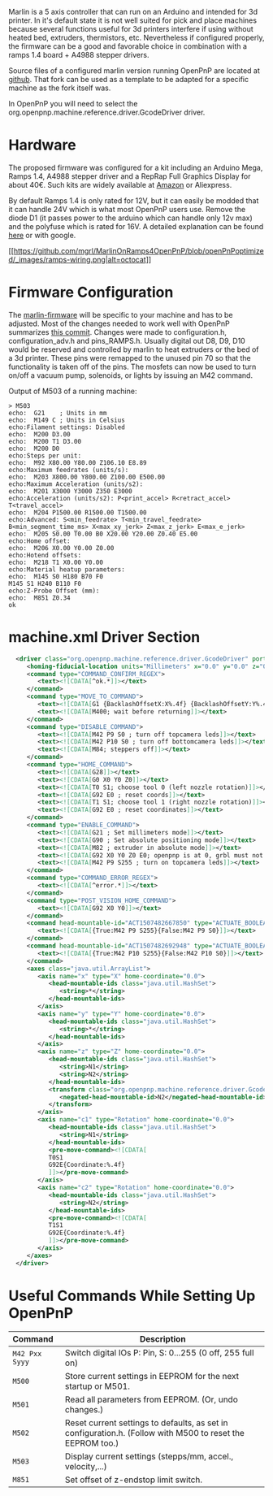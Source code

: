 Marlin is a 5 axis controller that can run on an Arduino and intended for 3d printer. In it's default state it is not well suited for pick and place machines because several functions useful for 3d printers interfere if using without heated bed, extruders, thermistors, etc. Nevertheless if configured properly, the firmware can be a good and favorable choice in combination with a ramps 1.4 board + A4988 stepper drivers.

Source files of a configured marlin version running OpenPnP are located at [github](https://github.com/mgrl/MarlinOnRamps4OpenPnP). That fork can be used as a template to be adapted for a specific machine as the fork itself was.

In OpenPnP you will need to select the org.openpnp.machine.reference.driver.GcodeDriver driver.

# Hardware
The proposed firmware was configured for a kit including an Arduino Mega, Ramps 1.4, A4988 stepper driver and a RepRap Full Graphics Display for about 40€. Such kits are widely available at [Amazon](https://www.amazon.de/gp/product/B06XPST1SY/) or Aliexpress.

By default Ramps 1.4 is only rated for 12V, but it can easily be modded that it can handle 24V which is what most OpenPnP users use. Remove the diode D1 (it passes power to the arduino which can handle only 12v max) and the polyfuse which is rated for 16V. A detailed explanation can be found [here](http://www.3d-druck-community.de/thread-4761.html) or with google.

[[https://github.com/mgrl/MarlinOnRamps4OpenPnP/blob/openPnPoptimized/_images/ramps-wiring.png|alt=octocat]]

# Firmware Configuration
The [marlin-firmware](https://github.com/mgrl/MarlinOnRamps4OpenPnP) will be specific to your machine and has to be adjusted. Most of the changes needed to work well with OpenPnP summarizes [this commit](https://github.com/mgrl/MarlinOnRamps4OpenPnP/commit/4350a064b687e50f57dfbf211109dcf3d361b661). Changes were made to configuration.h, configuration_adv.h and pins_RAMPS.h. Usually digital out D8, D9, D10 would be reserved and controlled by marlin to heat extruders or the bed of a 3d printer. These pins were remapped to the unused pin 70 so that the functionality is taken off of the pins. The mosfets can now be used to turn on/off a vacuum pump, solenoids, or lights by issuing an M42 command.

Output of M503 of a running machine:
```
> M503
echo:  G21    ; Units in mm
echo:  M149 C ; Units in Celsius
echo:Filament settings: Disabled
echo:  M200 D3.00
echo:  M200 T1 D3.00
echo:  M200 D0
echo:Steps per unit:
echo:  M92 X80.00 Y80.00 Z106.10 E8.89
echo:Maximum feedrates (units/s):
echo:  M203 X800.00 Y800.00 Z100.00 E500.00
echo:Maximum Acceleration (units/s2):
echo:  M201 X3000 Y3000 Z350 E3000
echo:Acceleration (units/s2): P<print_accel> R<retract_accel> T<travel_accel>
echo:  M204 P1500.00 R1500.00 T1500.00
echo:Advanced: S<min_feedrate> T<min_travel_feedrate> B<min_segment_time_ms> X<max_xy_jerk> Z<max_z_jerk> E<max_e_jerk>
echo:  M205 S0.00 T0.00 B0 X20.00 Y20.00 Z0.40 E5.00
echo:Home offset:
echo:  M206 X0.00 Y0.00 Z0.00
echo:Hotend offsets:
echo:  M218 T1 X0.00 Y0.00
echo:Material heatup parameters:
echo:  M145 S0 H180 B70 F0
M145 S1 H240 B110 F0
echo:Z-Probe Offset (mm):
echo:  M851 Z0.34
ok
```


# machine.xml Driver Section
```xml
  <driver class="org.openpnp.machine.reference.driver.GcodeDriver" port-name="COM19" baud="250000" flow-control="Off" data-bits="Eight" stop-bits="One" parity="None" set-dtr="false" set-rts="false" units="Millimeters" max-feed-rate="30000" backlash-offset-x="0.0" backlash-offset-y="0.0" non-squareness-factor="0.0" backlash-feed-rate-factor="0.1" timeout-milliseconds="10000" connect-wait-time-milliseconds="1000">
	 <homing-fiducial-location units="Millimeters" x="0.0" y="0.0" z="0.0" rotation="0.0"/>
	 <command type="COMMAND_CONFIRM_REGEX">
		<text><![CDATA[^ok.*]]></text>
	 </command>
	 <command type="MOVE_TO_COMMAND">
		<text><![CDATA[G1 {BacklashOffsetX:X%.4f} {BacklashOffsetY:Y%.4f} {Z:Z%.4f} {Rotation:E%.4f} F{FeedRate:%.0f}]]></text>
		<text><![CDATA[M400; wait before returning]]></text>
	 </command>
	 <command type="DISABLE_COMMAND">
		<text><![CDATA[M42 P9 S0 ; turn off topcamera leds]]></text>
		<text><![CDATA[M42 P10 S0 ; turn off bottomcamera leds]]></text>
		<text><![CDATA[M84; steppers off]]></text>
	 </command>
	 <command type="HOME_COMMAND">
		<text><![CDATA[G28]]></text>
		<text><![CDATA[G0 X0 Y0 Z0]]></text>
		<text><![CDATA[T0 S1; choose tool 0 (left nozzle rotation)]]></text>
		<text><![CDATA[G92 E0 ; reset coords]]></text>
		<text><![CDATA[T1 S1; choose tool 1 (right nozzle rotation)]]></text>
		<text><![CDATA[G92 E0 ; reset coordinates]]></text>
	 </command>
	 <command type="ENABLE_COMMAND">
		<text><![CDATA[G21 ; Set millimeters mode]]></text>
		<text><![CDATA[G90 ; Set absolute positioning mode]]></text>
		<text><![CDATA[M82 ; extruder in absolute mode]]></text>
		<text><![CDATA[G92 X0 Y0 Z0 E0; openpnp is at 0, grbl must not neccessarily]]></text>
		<text><![CDATA[M42 P9 S255 ; turn on topcamera leds]]></text>
	 </command>
	 <command type="COMMAND_ERROR_REGEX">
		<text><![CDATA[^error.*]]></text>
	 </command>
	 <command type="POST_VISION_HOME_COMMAND">
		<text><![CDATA[G92 X0 Y0]]></text>
	 </command>
	 <command head-mountable-id="ACT1507482667850" type="ACTUATE_BOOLEAN_COMMAND">
		<text><![CDATA[{True:M42 P9 S255}{False:M42 P9 S0}]]></text>
	 </command>
	 <command head-mountable-id="ACT1507482692948" type="ACTUATE_BOOLEAN_COMMAND">
		<text><![CDATA[{True:M42 P10 S255}{False:M42 P10 S0}]]></text>
	 </command>
	 <axes class="java.util.ArrayList">
		<axis name="x" type="X" home-coordinate="0.0">
		   <head-mountable-ids class="java.util.HashSet">
			  <string>*</string>
		   </head-mountable-ids>
		</axis>
		<axis name="y" type="Y" home-coordinate="0.0">
		   <head-mountable-ids class="java.util.HashSet">
			  <string>*</string>
		   </head-mountable-ids>
		</axis>
		<axis name="z" type="Z" home-coordinate="0.0">
		   <head-mountable-ids class="java.util.HashSet">
			  <string>N1</string>
			  <string>N2</string>
		   </head-mountable-ids>
		   <transform class="org.openpnp.machine.reference.driver.GcodeDriver$NegatingTransform">
			  <negated-head-mountable-id>N2</negated-head-mountable-id>
		   </transform>
		</axis>
		<axis name="c1" type="Rotation" home-coordinate="0.0">
		   <head-mountable-ids class="java.util.HashSet">
			  <string>N1</string>
		   </head-mountable-ids>
		   <pre-move-command><![CDATA[
		   T0S1
		   G92E{Coordinate:%.4f}
		   ]]></pre-move-command>
		</axis>
		<axis name="c2" type="Rotation" home-coordinate="0.0">
		   <head-mountable-ids class="java.util.HashSet">
			  <string>N2</string>
		   </head-mountable-ids>
		   <pre-move-command><![CDATA[
		   T1S1
		   G92E{Coordinate:%.4f}
		   ]]></pre-move-command>
		</axis>
	 </axes>
  </driver>
```


# Useful Commands While Setting Up OpenPnP
| Command | Description |
| :------------- | ------------- |
| `M42 Pxx Syyy` | Switch digital IOs P: Pin, S: 0...255 (0 off, 255 full on) |
| `M500` | Store current settings in EEPROM for the next startup or M501.
| `M501` | Read all parameters from EEPROM. (Or, undo changes.)|
| `M502` | Reset current settings to defaults, as set in configuration.h. (Follow with M500 to reset the EEPROM too.)|
| `M503` | Display current settings (stepps/mm, accel., velocity,...) |
| `M851` | Set offset of z-endstop limit switch. |
